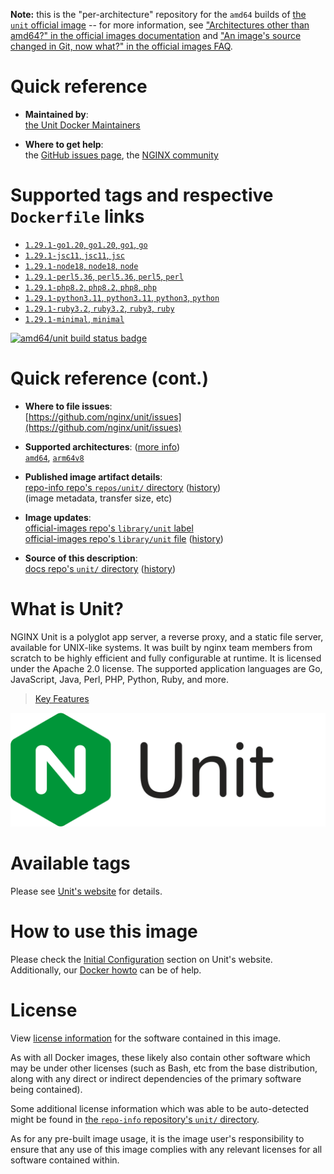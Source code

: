 <!--

********************************************************************************

WARNING:

    DO NOT EDIT "unit/README.md"

    IT IS AUTO-GENERATED

    (from the other files in "unit/" combined with a set of templates)

********************************************************************************

-->

**Note:** this is the "per-architecture" repository for the `amd64` builds of [the `unit` official image](https://hub.docker.com/_/unit) -- for more information, see ["Architectures other than amd64?" in the official images documentation](https://github.com/docker-library/official-images#architectures-other-than-amd64) and ["An image's source changed in Git, now what?" in the official images FAQ](https://github.com/docker-library/faq#an-images-source-changed-in-git-now-what).

# Quick reference

-	**Maintained by**:  
	[the Unit Docker Maintainers](https://github.com/nginx/unit)

-	**Where to get help**:  
	the [GitHub issues page](https://github.com/nginx/unit/issues), the [NGINX community](https://nginxcommunity.slack.com/)

# Supported tags and respective `Dockerfile` links

-	[`1.29.1-go1.20`, `go1.20`, `go1`, `go`](https://github.com/nginx/unit/blob/b9bc222021e77bbdfb12576b3e315b962cf6b399/pkg/docker/Dockerfile.go1.20)
-	[`1.29.1-jsc11`, `jsc11`, `jsc`](https://github.com/nginx/unit/blob/b9bc222021e77bbdfb12576b3e315b962cf6b399/pkg/docker/Dockerfile.jsc11)
-	[`1.29.1-node18`, `node18`, `node`](https://github.com/nginx/unit/blob/b9bc222021e77bbdfb12576b3e315b962cf6b399/pkg/docker/Dockerfile.node18)
-	[`1.29.1-perl5.36`, `perl5.36`, `perl5`, `perl`](https://github.com/nginx/unit/blob/b9bc222021e77bbdfb12576b3e315b962cf6b399/pkg/docker/Dockerfile.perl5.36)
-	[`1.29.1-php8.2`, `php8.2`, `php8`, `php`](https://github.com/nginx/unit/blob/b9bc222021e77bbdfb12576b3e315b962cf6b399/pkg/docker/Dockerfile.php8.2)
-	[`1.29.1-python3.11`, `python3.11`, `python3`, `python`](https://github.com/nginx/unit/blob/b9bc222021e77bbdfb12576b3e315b962cf6b399/pkg/docker/Dockerfile.python3.11)
-	[`1.29.1-ruby3.2`, `ruby3.2`, `ruby3`, `ruby`](https://github.com/nginx/unit/blob/b9bc222021e77bbdfb12576b3e315b962cf6b399/pkg/docker/Dockerfile.ruby3.2)
-	[`1.29.1-minimal`, `minimal`](https://github.com/nginx/unit/blob/b9bc222021e77bbdfb12576b3e315b962cf6b399/pkg/docker/Dockerfile.minimal)

[![amd64/unit build status badge](https://img.shields.io/jenkins/s/https/doi-janky.infosiftr.net/job/multiarch/job/amd64/job/unit.svg?label=amd64/unit%20%20build%20job)](https://doi-janky.infosiftr.net/job/multiarch/job/amd64/job/unit/)

# Quick reference (cont.)

-	**Where to file issues**:  
	[https://github.com/nginx/unit/issues](https://github.com/nginx/unit/issues)

-	**Supported architectures**: ([more info](https://github.com/docker-library/official-images#architectures-other-than-amd64))  
	[`amd64`](https://hub.docker.com/r/amd64/unit/), [`arm64v8`](https://hub.docker.com/r/arm64v8/unit/)

-	**Published image artifact details**:  
	[repo-info repo's `repos/unit/` directory](https://github.com/docker-library/repo-info/blob/master/repos/unit) ([history](https://github.com/docker-library/repo-info/commits/master/repos/unit))  
	(image metadata, transfer size, etc)

-	**Image updates**:  
	[official-images repo's `library/unit` label](https://github.com/docker-library/official-images/issues?q=label%3Alibrary%2Funit)  
	[official-images repo's `library/unit` file](https://github.com/docker-library/official-images/blob/master/library/unit) ([history](https://github.com/docker-library/official-images/commits/master/library/unit))

-	**Source of this description**:  
	[docs repo's `unit/` directory](https://github.com/docker-library/docs/tree/master/unit) ([history](https://github.com/docker-library/docs/commits/master/unit))

# What is Unit?

NGINX Unit is a polyglot app server, a reverse proxy, and a static file server, available for UNIX-like systems. It was built by nginx team members from scratch to be highly efficient and fully configurable at runtime. It is licensed under the Apache 2.0 license. The supported application languages are Go, JavaScript, Java, Perl, PHP, Python, Ruby, and more.

> [Key Features](https://unit.nginx.org/#key-features)

![logo](https://raw.githubusercontent.com/docker-library/docs/d6e69ebb56fe6890bd6ec587295ff1d67e2849fe/unit/logo.svg?sanitize=true)

# Available tags

Please see [Unit's website](http://unit.nginx.org/installation/#docker-images) for details.

# How to use this image

Please check the [Initial Configuration](http://unit.nginx.org/installation/#initial-configuration) section on Unit's website. Additionally, our [Docker howto](http://unit.nginx.org/howto/docker/) can be of help.

# License

View [license information](https://raw.githubusercontent.com/nginx/unit/master/LICENSE) for the software contained in this image.

As with all Docker images, these likely also contain other software which may be under other licenses (such as Bash, etc from the base distribution, along with any direct or indirect dependencies of the primary software being contained).

Some additional license information which was able to be auto-detected might be found in [the `repo-info` repository's `unit/` directory](https://github.com/docker-library/repo-info/tree/master/repos/unit).

As for any pre-built image usage, it is the image user's responsibility to ensure that any use of this image complies with any relevant licenses for all software contained within.
